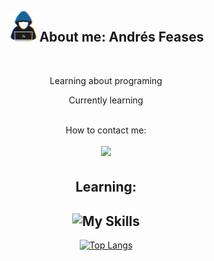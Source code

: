 <div align="center">   
  
## <picture><img src = "https://github.com/0xAbdulKhalid/0xAbdulKhalid/raw/main/assets/mdImages/about_me.gif" width = 50px></picture>**About me: Andrés Feases**

<br>   

 Learning about programing
 
 Currently learning
                                
<br>
How to contact me: 
<br><br>
<a href="mailto:alluesmaf@iesch.org" target="_blank">
<img src="https://img.shields.io/badge/gmail-%23EA4335.svg?style=for-the-badge&logo=gmail&logoColor=white" t=mail style="margin-bottom: 5px;" />
</a>

<br>
                                      
## **Learning:**
![My Skills](https://skillicons.dev/icons?i=python,java,mysql,html,css,bootstrap,&perline=3)
---
 
  
[![Top Langs](https://github-readme-stats.vercel.app/api/top-langs/?username=AFeases&layout=donut-vertical)](https://github.com/AFeases/)

</div>

